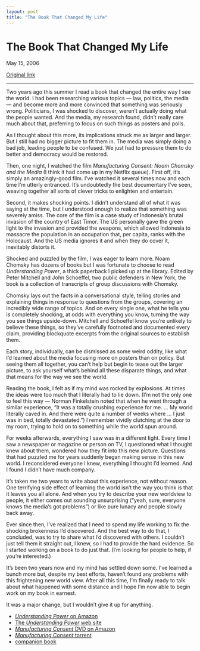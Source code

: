 ```yaml
---
layout: post
title: "The Book That Changed My Life"
---
```

The Book That Changed My Life
=============================

May 15, 2006

[Original link](http://www.aaronsw.com/weblog/epiphany)

* * * * *

Two years ago this summer I read a book that changed the entire way I
see the world. I had been researching various topics — law, politics,
the media — and become more and more convinced that something was
seriously wrong. Politicians, I was shocked to discover, weren’t
actually doing what the people wanted. And the media, my research found,
didn’t really care much about that, preferring to focus on such things
as posters and polls.

As I thought about this more, its implications struck me as larger and
larger. But I still had no bigger picture to fit them in. The media was
simply doing a bad job, leading people to be confused. We just had to
pressure them to do better and democracy would be restored.

Then, one night, I watched the film *Manufacturing Consent: Noam Chomsky
and the Media* (I think it had come up in my Netflix queue). First off,
it’s simply an amazingly-good film. I’ve watched it several times now
and each time I’m utterly entranced. It’s undoubtedly the best
documentary I’ve seen, weaving together all sorts of clever tricks to
enlighten and entertain.

Second, it makes shocking points. I didn’t understand all of what it was
saying at the time, but I understood enough to realize that something
was severely amiss. The core of the film is a case study of Indonesia’s
brutal invasion of the country of East Timor. The US personally gave the
green light to the invasion and provided the weapons, which allowed
Indonesia to massacre the population in an occupation that, per capita,
ranks with the Holocaust. And the US media ignores it and when they do
cover it, inevitably distorts it.

Shocked and puzzled by the film, I was eager to learn more. Noam Chomsky
has dozens of books but I was fortunate to choose to read *Understanding
Power*, a thick paperback I picked up at the library. Edited by Peter
Mitchell and John Schoeffel, two public defenders in New York, the book
is a collection of transcripts of group discussions with Chomsky.

Chomsky lays out the facts in a conversational style, telling stories
and explaining things in response to questions from the groups, covering
an incredibly wide range of topics. And on every single one, what he
tells you is completely shocking, at odds with everything you know,
turning the way you see things upside-down. Mitchell and Schoeffel know
you’re unlikely to believe these things, so they’ve carefully footnoted
and documented every claim, providing blockquote excerpts from the
original sources to establish them.

Each story, individually, can be dismissed as some weird oddity, like
what I’d learned about the media focusing more on posters than on
policy. But seeing them all together, you can’t help but begin to tease
out the larger picture, to ask yourself what’s behind all these
disparate things, and what that means for the way we see the world.

Reading the book, I felt as if my mind was rocked by explosions. At
times the ideas were too much that I literally had to lie down. (I’m not
the only one to feel this way — Norman Finkelstein noted that when he
went through a similar experience, “It was a totally crushing experience
for me. … My world literally caved in. And there were quite a number of
weeks where … I just was in bed, totally devastated.”) I remember
vividly clutching at the door to my room, trying to hold on to something
while the world spun around.

For weeks afterwards, everything I saw was in a different light. Every
time I saw a newspaper or magazine or person on TV, I questioned what I
thought knew about them, wondered how they fit into this new picture.
Questions that had puzzled me for years suddenly began making sense in
this new world. I reconsidered everyone I knew, everything I thought I’d
learned. And I found I didn’t have much company.

It’s taken me two years to write about this experience, not without
reason. One terrifying side effect of learning the world isn’t the way
you think is that it leaves you all alone. And when you try to describe
your new worldview to people, it either comes out sounding unsurprising
(“yeah, sure, everyone knows the media’s got problems”) or like pure
lunacy and people slowly back away.

Ever since then, I’ve realized that I need to spend my life working to
fix the shocking brokenness I’d discovered. And the best way to do that,
I concluded, was to try to share what I’d discovered with others. I
couldn’t just tell them it straight out, I knew, so I had to provide the
hard evidence. So I started working on a book to do just that. (I’m
looking for people to help, if you’re interested.)

It’s been two years now and my mind has settled down some. I’ve learned
a bunch more but, despite my best efforts, haven’t found any problems
with this frightening new world view. After all this time, I’m finally
ready to talk about what happened with some distance and I hope I’m now
able to begin work on my book in earnest.

It was a major change, but I wouldn’t give it up for anything.

-   [*Understanding Power* on
    Amazon](http://books.theinfo.org/go/1565847032)
-   [The *Understanding Power* web site](http://understandingpower.com/)
-   [*Manufacturing Consent* DVD on
    Amazon](http://books.theinfo.org/go/B00005Y726)
-   [*Manufacturing Consent*
    torrent](http://www.torrentspy.com/torrent/341194/Manufacturing_Consent_Noam_Chomsky_and_the_Media_1993_DVD_Rip_avi)
-   [companion book](http://books.theinfo.org/go/1551640023)

